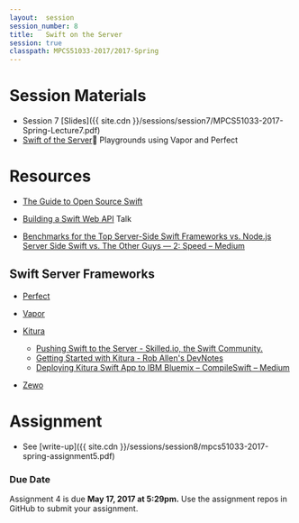 ```yaml
---
layout:  session
session_number: 8
title:   Swift on the Server
session: true
classpath: MPCS51033-2017/2017-Spring
---
```


Session Materials
====================================================================================================
* Session 7 [Slides]({{ site.cdn }}/sessions/session7/MPCS51033-2017-Spring-Lecture7.pdf)
* [Swift of the Server](https://github.com/uchicago-cloud/mpcs51033-2017-spring-playground/tree/master/swift-server) Playgrounds using Vapor and Perfect

Resources
====================================================================================================

* [The Guide to Open Source Swift](https://news.realm.io/news/open-source-swift-guide/)

* [Building a Swift Web API](http://news.realm.io/news/kyle-fuller-building-a-swift-web-api-try-swift-2017/) Talk

* [Benchmarks for the Top Server-Side Swift Frameworks vs. Node.js](https://medium.com/@rymcol/benchmarks-for-the-top-server-side-swift-frameworks-vs-node-js-24460cfe0beb)
[Server Side Swift vs. The Other Guys — 2: Speed – Medium](https://medium.com/@qutheory/server-side-swift-vs-the-other-guys-2-speed-ca65b2f79505)


Swift Server Frameworks
----------------------------------------------------------------------------------------------------
* [Perfect](https://github.com/perfectlySoft/Perfect)

* [Vapor](https://github.com/vapor/Vapor)

* [Kitura](https://github.com/ibm-swift/kitura)
  * [Pushing Swift to the Server -  Skilled.io, the Swift Community.](https://www.skilled.io/u/swiftsummit/pushing-swift-to-the-server)
  * [Getting Started with Kitura - Rob Allen's DevNotes](https://akrabat.com/kitura-tutorial/)
  * [Deploying Kitura Swift App to IBM Bluemix – CompileSwift – Medium](https://medium.com/compileswift/deploying-kitura-swift-app-to-ibm-bluemix-c884fb3de164)

* [Zewo](https://github.com/zewo/Zewo)

Assignment
============
* See [write-up]({{ site.cdn }}/sessions/session8/mpcs51033-2017-spring-assignment5.pdf)

### Due Date ####
Assignment 4 is due **May 17, 2017 at 5:29pm.** Use the assignment repos in GitHub to submit your assignment.  
